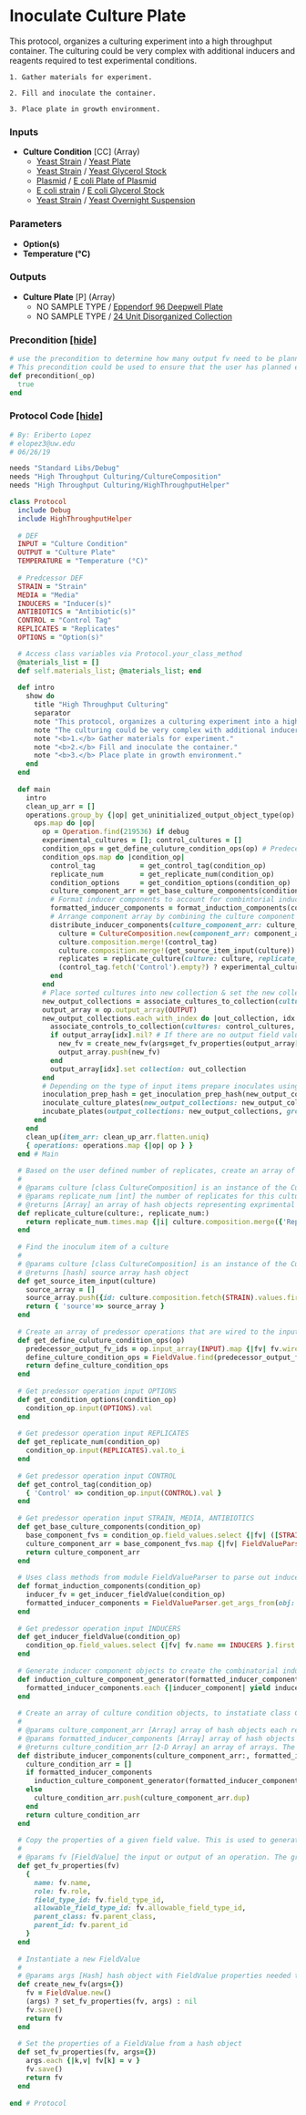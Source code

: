 # Inoculate Culture Plate

This protocol, organizes a culturing experiment into a high throughput container.
The culturing could be very complex with additional inducers and reagents required to test experimental conditions.

    1. Gather materials for experiment.
    
    2. Fill and inoculate the container.
    
    3. Place plate in growth environment.
### Inputs


- **Culture Condition** [CC] (Array) 
  - <a href='#' onclick='easy_select("Sample Types", "Yeast Strain")'>Yeast Strain</a> / <a href='#' onclick='easy_select("Containers", "Yeast Plate")'>Yeast Plate</a>
  - <a href='#' onclick='easy_select("Sample Types", "Yeast Strain")'>Yeast Strain</a> / <a href='#' onclick='easy_select("Containers", "Yeast Glycerol Stock")'>Yeast Glycerol Stock</a>
  - <a href='#' onclick='easy_select("Sample Types", "Plasmid")'>Plasmid</a> / <a href='#' onclick='easy_select("Containers", "E coli Plate of Plasmid")'>E coli Plate of Plasmid</a>
  - <a href='#' onclick='easy_select("Sample Types", "E coli strain")'>E coli strain</a> / <a href='#' onclick='easy_select("Containers", "E coli Glycerol Stock")'>E coli Glycerol Stock</a>
  - <a href='#' onclick='easy_select("Sample Types", "Yeast Strain")'>Yeast Strain</a> / <a href='#' onclick='easy_select("Containers", "Yeast Overnight Suspension")'>Yeast Overnight Suspension</a>

### Parameters

- **Option(s)** 
- **Temperature (°C)** 

### Outputs


- **Culture Plate** [P] (Array) 
  - NO SAMPLE TYPE / <a href='#' onclick='easy_select("Containers", "Eppendorf 96 Deepwell Plate")'>Eppendorf 96 Deepwell Plate</a>
  - NO SAMPLE TYPE / <a href='#' onclick='easy_select("Containers", "24 Unit Disorganized Collection")'>24 Unit Disorganized Collection</a>

### Precondition <a href='#' id='precondition'>[hide]</a>
```ruby
# use the precondition to determine how many output fv need to be planned in the output array of this operation. 
# This precondition could be used to ensure that the user has planned enough output collections
def precondition(_op)
  true
end

```

### Protocol Code <a href='#' id='protocol'>[hide]</a>
```ruby
# By: Eriberto Lopez
# elopez3@uw.edu
# 06/26/19

needs "Standard Libs/Debug"
needs "High Throughput Culturing/CultureComposition"
needs "High Throughput Culturing/HighThroughputHelper"

class Protocol
  include Debug
  include HighThroughputHelper
  
  # DEF
  INPUT = "Culture Condition"
  OUTPUT = "Culture Plate"
  TEMPERATURE = "Temperature (°C)"
  
  # Predcessor DEF
  STRAIN = "Strain"
  MEDIA = "Media"
  INDUCERS = "Inducer(s)"
  ANTIBIOTICS = "Antibiotic(s)"
  CONTROL = "Control Tag"
  REPLICATES = "Replicates"
  OPTIONS = "Option(s)"

  # Access class variables via Protocol.your_class_method
  @materials_list = []
  def self.materials_list; @materials_list; end
  
  def intro
    show do
      title "High Throughput Culturing"
      separator
      note "This protocol, organizes a culturing experiment into a high throughput container."
      note "The culturing could be very complex with additional inducers and reagents required to test experimental conditions."
      note "<b>1.</b> Gather materials for experiment."
      note "<b>2.</b> Fill and inoculate the container."
      note "<b>3.</b> Place plate in growth environment."
    end
  end
  
  def main
    intro
    clean_up_arr = []
    operations.group_by {|op| get_uninitialized_output_object_type(op) }.map do |out_ot, ops|
      ops.map do |op|
        op = Operation.find(219536) if debug
        experimental_cultures = []; control_cultures = []
        condition_ops = get_define_culuture_condition_ops(op) # Predecessor operations
        condition_ops.map do |condition_op|
          control_tag           = get_control_tag(condition_op)
          replicate_num         = get_replicate_num(condition_op)
          condition_options     = get_condition_options(condition_op)
          culture_component_arr = get_base_culture_components(condition_op)
          # Format inducer components to account for combintorial inducer conditions, prior to initializing CultureComposition
          formatted_inducer_components = format_induction_components(condition_op)
          # Arrange component array by combining the culture component arr with the varying inducer components, unless we do not need inducers
          distribute_inducer_components(culture_component_arr: culture_component_arr, formatted_inducer_components: formatted_inducer_components).each do |component_arr|
            culture = CultureComposition.new(component_arr: component_arr, object_type: out_ot, opts: condition_options)
            culture.composition.merge!(control_tag)
            culture.composition.merge!(get_source_item_input(culture))
            replicates = replicate_culture(culture: culture, replicate_num: replicate_num) 
            (control_tag.fetch('Control').empty?) ? experimental_cultures.push(replicates) : control_cultures.push(replicates)
          end
        end
        # Place sorted cultures into new collection & set the new collections to the ouput array of the operation
        new_output_collections = associate_cultures_to_collection(cultures: experimental_cultures, object_type: out_ot)
        output_array = op.output_array(OUTPUT)
        new_output_collections.each_with_index do |out_collection, idx|
          associate_controls_to_collection(cultures: control_cultures, collection: out_collection)
          if output_array[idx].nil? # If there are no output field values left to fill create a new one and add it to the output array
            new_fv = create_new_fv(args=get_fv_properties(output_array[idx-1]))
            output_array.push(new_fv)
          end
          output_array[idx].set collection: out_collection
        end
        # Depending on the type of input items prepare inoculates using the inoculation_prep_hash
        inoculation_prep_hash = get_inoculation_prep_hash(new_output_collections)
        inoculate_culture_plates(new_output_collections: new_output_collections, inoculation_prep_hash: inoculation_prep_hash)
        incubate_plates(output_collections: new_output_collections, growth_temp: op.input(TEMPERATURE).val)
      end
    end
    clean_up(item_arr: clean_up_arr.flatten.uniq)
    { operations: operations.map {|op| op } }
  end # Main
  
  # Based on the user defined number of replicates, create an array of culture composition hash objects
  #
  # @params culture [class CultureComposition] is an instance of the CultureComposition class that represents a microbial culture with intended experimental conditions
  # @params replicate_num [int] the number of replicates for this culture experimental condition
  # @returns [Array] an array of hash objects representing exprimental culture replicates
  def replicate_culture(culture:, replicate_num:)
    return replicate_num.times.map {|i| culture.composition.merge({'Replicate'=>"#{i+1}/#{replicate_num}"}) }
  end  
  
  # Find the inoculum item of a culture
  #
  # @params culture [class CultureComposition] is an instance of the CultureComposition class that represents a microbial culture with intended experimental conditions
  # @returns [hash] source array hash object
  def get_source_item_input(culture)
    source_array = []
    source_array.push({id: culture.composition.fetch(STRAIN).values.first[:item_id]})
    return { 'source'=> source_array }
  end
  
  # Create an array of predessor operations that are wired to the input array of this Inoculate Culture Plate operation
  def get_define_culuture_condition_ops(op)
    predecessor_output_fv_ids = op.input_array(INPUT).map {|fv| fv.wires_as_dest.first.from_id } # Finding the pred fv ids by using the wires connecting them to this op.input_array
    define_culture_condition_ops = FieldValue.find(predecessor_output_fv_ids).to_a.map {|fv| fv.operation } # Predecessor operations
    return define_culture_condition_ops
  end
  
  # Get predessor operation input OPTIONS
  def get_condition_options(condition_op)
    condition_op.input(OPTIONS).val
  end
  
  # Get predessor operation input REPLICATES
  def get_replicate_num(condition_op)
    condition_op.input(REPLICATES).val.to_i
  end
  
  # Get predessor operation input CONTROL
  def get_control_tag(condition_op)
    { 'Control' => condition_op.input(CONTROL).val }
  end
  
  # Get predessor operation input STRAIN, MEDIA, ANTIBIOTICS
  def get_base_culture_components(condition_op)
    base_component_fvs = condition_op.field_values.select {|fv| ([STRAIN, MEDIA, ANTIBIOTICS].include? fv.name) && (fv.role == 'input') }
    culture_component_arr = base_component_fvs.map {|fv| FieldValueParser.get_args_from(obj: fv) }.flatten.reject {|component| component.empty? }
    return culture_component_arr
  end
  
  # Uses class methods from module FieldValueParser to parse out inducer combination JSON parameters
  def format_induction_components(condition_op)
    inducer_fv = get_inducer_fieldValue(condition_op)
    formatted_inducer_components = FieldValueParser.get_args_from(obj: inducer_fv)
  end
  
  # Get predessor operation input INDUCERS
  def get_inducer_fieldValue(condition_op)
    condition_op.field_values.select {|fv| fv.name == INDUCERS }.first
  end
  
  # Generate inducer component objects to create the combinatorial induction conditions for multiplexed(2 or more) inducers
  def induction_culture_component_generator(formatted_inducer_components, &block)
    formatted_inducer_components.each {|inducer_component| yield inducer_component } 
  end
  
  # Create an array of culture condition objects, to instatiate class CultureComposition. Generate an array, with base culture conditions, for each formatted inducer combination.
  #
  # @params culture_component_arr [Array] array of hash objects each representing a component of a experimental microbial culture
  # @params formatted_inducer_components [Array] array of hash objects each representing an inducer component. An inducer component can be comprised of more than one inducer.
  # @returns culture_condition_arr [2-D Array] an array of arrays. The rows in this matrix represent experimental cultures, these arrays are used to instantiate class CultureComposition
  def distribute_inducer_components(culture_component_arr:, formatted_inducer_components:)
    culture_condition_arr = []
    if formatted_inducer_components
      induction_culture_component_generator(formatted_inducer_components) {|inducer_component| culture_condition_arr.push(culture_component_arr.dup.push(inducer_component).flatten) }
    else
      culture_condition_arr.push(culture_component_arr.dup)
    end
    return culture_condition_arr
  end
  
  # Copy the properties of a given field value. This is used to generate and plan more output FieldValues if not enough output culture plates are planned.
  #
  # @params fv [FieldValue] the input or output of an operation. The green or orange bubbles seen in the designer GUI.
  def get_fv_properties(fv)
    {
      name: fv.name,
      role: fv.role,
      field_type_id: fv.field_type_id,
      allowable_field_type_id: fv.allowable_field_type_id,
      parent_class: fv.parent_class,
      parent_id: fv.parent_id
    }
  end
  
  # Instantiate a new FieldValue
  # 
  # @params args [Hash] hash object with FieldValue properties needed to duplicate a FieldValue
  def create_new_fv(args={})
    fv = FieldValue.new()
    (args) ? set_fv_properties(fv, args) : nil
    fv.save()
    return fv
  end
  
  # Set the properties of a FieldValue from a hash object
  def set_fv_properties(fv, args={})
    args.each {|k,v| fv[k] = v }
    fv.save()
    return fv
  end
  
end # Protocol
```
